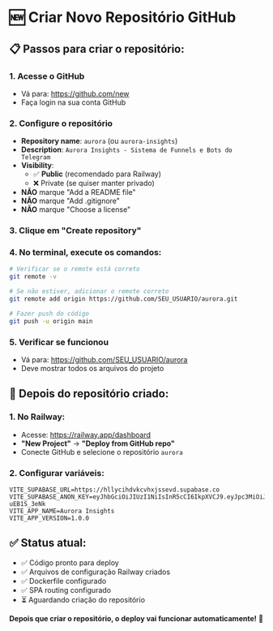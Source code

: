 # 🆕 Criar Novo Repositório GitHub

## 📋 Passos para criar o repositório:

### 1. Acesse o GitHub
- Vá para: https://github.com/new
- Faça login na sua conta GitHub

### 2. Configure o repositório
- **Repository name**: `aurora` (ou `aurora-insights`)
- **Description**: `Aurora Insights - Sistema de Funnels e Bots do Telegram`
- **Visibility**: 
  - ✅ **Public** (recomendado para Railway)
  - ❌ Private (se quiser manter privado)
- **NÃO** marque "Add a README file"
- **NÃO** marque "Add .gitignore"
- **NÃO** marque "Choose a license"

### 3. Clique em "Create repository"

### 4. No terminal, execute os comandos:

```bash
# Verificar se o remote está correto
git remote -v

# Se não estiver, adicionar o remote correto
git remote add origin https://github.com/SEU_USUARIO/aurora.git

# Fazer push do código
git push -u origin main
```

### 5. Verificar se funcionou
- Vá para: https://github.com/SEU_USUARIO/aurora
- Deve mostrar todos os arquivos do projeto

## 🚀 Depois do repositório criado:

### 1. No Railway:
- Acesse: https://railway.app/dashboard
- **"New Project"** → **"Deploy from GitHub repo"**
- Conecte GitHub e selecione o repositório `aurora`

### 2. Configurar variáveis:
```env
VITE_SUPABASE_URL=https://hllycihdvkcvhxjssevd.supabase.co
VITE_SUPABASE_ANON_KEY=eyJhbGciOiJIUzI1NiIsInR5cCI6IkpXVCJ9.eyJpc3MiOiJzdXBhYmFzZSIsInJlZiI6ImhsbHljaWhkdmtjdmh4anNzZXZkIiwicm9sZSI6ImFub24iLCJpYXQiOjE3NTUwNzc2MzMsImV4cCI6MjA3MDY1MzYzM30.YxvgwgWXUFhzvVBcFoHmdDCdfUjFDr85-uEB1S_3eNk
VITE_APP_NAME=Aurora Insights
VITE_APP_VERSION=1.0.0
```

## ✅ Status atual:
- ✅ Código pronto para deploy
- ✅ Arquivos de configuração Railway criados
- ✅ Dockerfile configurado
- ✅ SPA routing configurado
- ⏳ Aguardando criação do repositório

**Depois que criar o repositório, o deploy vai funcionar automaticamente!** 🎉 